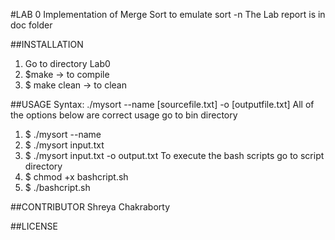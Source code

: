 #LAB 0 
Implementation of Merge Sort to emulate sort -n
The Lab report is in doc folder

##INSTALLATION
1. Go to directory Lab0
2. $make -> to compile
3. $ make clean -> to clean

##USAGE
Syntax: ./mysort --name [sourcefile.txt] -o [outputfile.txt]
All of the options below are correct usage
go to bin directory
1. $ ./mysort --name
2. $ ./mysort input.txt 
3. $ ./mysort input.txt -o output.txt
To execute the bash scripts 
go to script directory
1. $ chmod +x bashcript.sh
2. $ ./bashcript.sh

##CONTRIBUTOR
Shreya Chakraborty

##LICENSE

